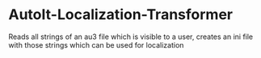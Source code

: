 AutoIt-Localization-Transformer
===============================

Reads all strings of an au3 file which is visible to a user, creates an ini file with those strings which can be used for localization